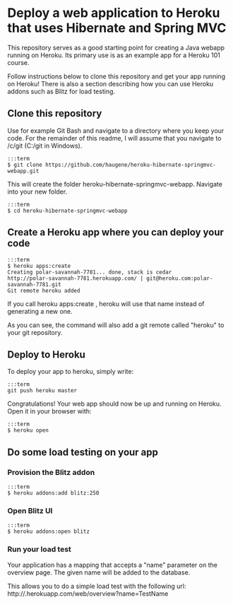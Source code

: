 # Deploy a web application to Heroku that uses Hibernate and Spring MVC

This repository serves as a good starting point for creating a Java webapp running on Heroku.
Its primary use is as an example app for a Heroku 101 course.

Follow instructions below to clone this repository and get your app running on Heroku!
There is also a section describing how you can use Heroku addons such as Blitz for load testing.

## Clone this repository

Use for example Git Bash and navigate to a directory where you keep your code.
For the remainder of this readme, I will assume that you navigate to /c/git (C:/git in Windows).

    :::term
    $ git clone https://github.com/haugene/heroku-hibernate-springmvc-webapp.git
	
This will create the folder heroku-hibernate-springmvc-webapp.
Navigate into your new folder.

	:::term
    $ cd heroku-hibernate-springmvc-webapp

## Create a Heroku app where you can deploy your code

    :::term
    $ heroku apps:create
    Creating polar-savannah-7781... done, stack is cedar
    http://polar-savannah-7781.herokuapp.com/ | git@heroku.com:polar-savannah-7781.git
    Git remote heroku added

If you call heroku apps:create <application-name>, heroku will use that name instead of generating a new one.

As you can see, the command will also add a git remote called "heroku" to your git repository.

## Deploy to Heroku

To deploy your app to heroku, simply write:

    :::term
    git push heroku master

Congratulations! Your web app should now be up and running on Heroku. Open it in your browser with:

    :::term  
    $ heroku open
	
## Do some load testing on your app

### Provision the Blitz addon
	
	:::term
    $ heroku addons:add blitz:250
	
### Open Blitz UI
	
	:::term
    $ heroku addons:open blitz
	
### Run your load test
	
Your application has a mapping that accepts a "name" parameter on the overview page.
The given name will be added to the database.

This allows you to do a simple load test with the following url:
http://<your-app-name>.herokuapp.com/web/overview?name=TestName
